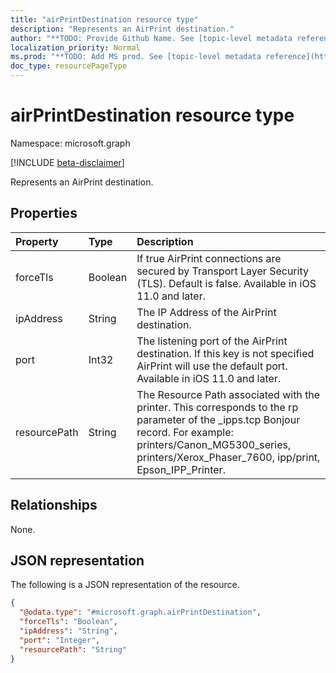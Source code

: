 ```yaml
---
title: "airPrintDestination resource type"
description: "Represents an AirPrint destination."
author: "**TODO: Provide Github Name. See [topic-level metadata reference](https://msgo.azurewebsites.net/add/document/guidelines/metadata.html#topic-level-metadata)**"
localization_priority: Normal
ms.prod: "**TODO: Add MS prod. See [topic-level metadata reference](https://msgo.azurewebsites.net/add/document/guidelines/metadata.html#topic-level-metadata)**"
doc_type: resourcePageType
---
```


# airPrintDestination resource type

Namespace: microsoft.graph

[!INCLUDE [beta-disclaimer](../../includes/beta-disclaimer.md)]

Represents an AirPrint destination.

## Properties
|Property|Type|Description|
|:---|:---|:---|
|forceTls|Boolean|If true AirPrint connections are secured by Transport Layer Security (TLS). Default is false. Available in iOS 11.0 and later.|
|ipAddress|String|The IP Address of the AirPrint destination.|
|port|Int32|The listening port of the AirPrint destination. If this key is not specified AirPrint will use the default port. Available in iOS 11.0 and later.|
|resourcePath|String|The Resource Path associated with the printer. This corresponds to the rp parameter of the _ipps.tcp Bonjour record. For example: printers/Canon_MG5300_series, printers/Xerox_Phaser_7600, ipp/print, Epson_IPP_Printer.|

## Relationships
None.

## JSON representation
The following is a JSON representation of the resource.
<!-- {
  "blockType": "resource",
  "@odata.type": "microsoft.graph.airPrintDestination"
}
-->
``` json
{
  "@odata.type": "#microsoft.graph.airPrintDestination",
  "forceTls": "Boolean",
  "ipAddress": "String",
  "port": "Integer",
  "resourcePath": "String"
}
```

